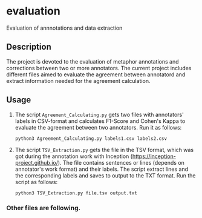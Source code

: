 # evaluation
Evaluation of annnotations and data extraction

## Description

The project is devoted to the evaluation of metaphor annotations and corrections between two or more annotators. The current project includes different files aimed to evaluate the agreement between annotatord and extract information needed for the agreement calculation.

## Usage

1. The script ``Agreement_Calculating.py`` gets two files with annotators' labels in CSV-format and calculates F1-Score and Cohen's Kappa to evaluate the agreement between two annotators. Run it as follows:
    ```
    python3 Agreement_Calculating.py labels1.csv labels2.csv
    ```

2. The script ``TSV_Extraction.py`` gets the file in the TSV format, which was got during the annotation work with Inception (https://inception-project.github.io/). The file contains sentences or lines (depends on annotator's work format) and their labels. The script extract lines and the corresponding labels and saves to output to the TXT format. Run the script as follows:
    ```
    python3 TSV_Extraction.py file.tsv output.txt
    ```
    
### Other files are following.
